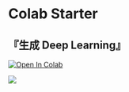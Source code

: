 Colab Starter 
==================
## 『生成 Deep Learning』

[![Open In Colab](https://colab.research.google.com/assets/colab-badge.svg)](https://colab.research.google.com/github.com/numpy101/GDL_colab/blob/main/start.ipynb)

![](https://www.oreilly.co.jp/books/images/picture_large978-4-87311-920-5.jpeg)
